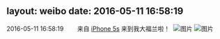 layout: weibo
date: 2016-05-11 16:58:19
---
<meta name="referrer" content="no-referrer" />

2016-05-11 16:58:19  &nbsp;&nbsp;&nbsp;&nbsp;&nbsp;&nbsp; 来自 <a href="sinaweibo://customweibosource" rel="nofollow">iPhone 5s</a>
来到我大福兰啦！ ​​​
![图片](https://ww1.sinaimg.cn/large/6d2a6003gw1f3rjtteptdj20rs0kutd9.jpg)
![图片](https://ww3.sinaimg.cn/large/6d2a6003gw1f3rjturt6tj20rs0kun2o.jpg)
